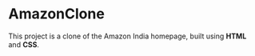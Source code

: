 # AmazonClone
This project is a clone of the Amazon India homepage, built using **HTML** and **CSS**.
